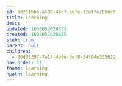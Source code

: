 ```yaml
---
id: 8d251bb6-a508-48c7-b6fe-32ef7e265bc0
title: Learning
desc: ''
updated: 1608057628855
created: 1608057628855
stub: true
parent: null
children:
  - 80d33207-7e1f-4b0e-8ef8-34f04e335622
nav_order: 11
fname: learning
hpath: learning
---
```




